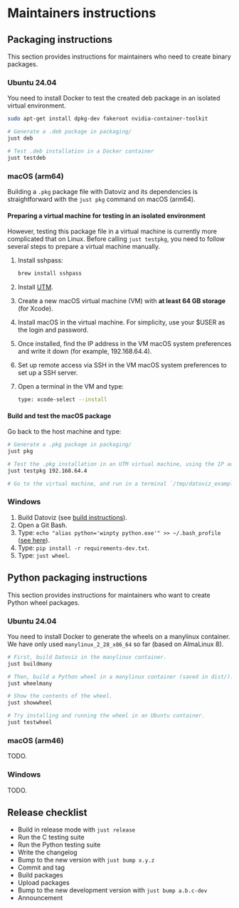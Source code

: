 # Maintainers instructions

## Packaging instructions

This section provides instructions for maintainers who need to create binary packages.

### Ubuntu 24.04

You need to install Docker to test the created deb package in an isolated virtual environment.

```bash
sudo apt-get install dpkg-dev fakeroot nvidia-container-toolkit

# Generate a .deb package in packaging/
just deb

# Test .deb installation in a Docker container
just testdeb
```

### macOS (arm64)

Building a `.pkg` package file with Datoviz and its dependencies is straightforward with the `just pkg` command on macOS (arm64).

#### Preparing a virtual machine for testing in an isolated environment

However, testing this package file in a virtual machine is currently more complicated that on Linux.
Before calling `just testpkg`, you need to follow several steps to prepare a virtual machine manually.

1.  Install sshpass:

    ```bash
    brew install sshpass
    ```

2. Install [UTM](https://mac.getutm.app/).
3. Create a new macOS virtual machine (VM) with **at least 64 GB storage** (for Xcode).
4. Install macOS in the virtual machine. For simplicity, use your $USER as the login and password.
5. Once installed, find the IP address in the VM macOS system preferences and write it down (for example, 192.168.64.4).
6. Set up remote access via SSH in the VM macOS system preferences to set up a SSH server.
7. Open a terminal in the VM and type:

    ```bash
    type: xcode-select --install
    ```

#### Build and test the macOS package

Go back to the host machine and type:

```bash
# Generate a .pkg package in packaging/
just pkg

# Test the .pkg installation in an UTM virtual machine, using the IP address you wrote down earlier.
just testpkg 192.168.64.4

# Go to the virtual machine, and run in a terminal `/tmp/datoviz_example/example_scatter`.
```


### Windows

1. Build Datoviz (see [build instructions](BUILD.md)).
2. Open a Git Bash.
3. Type: `echo "alias python='winpty python.exe'" >> ~/.bash_profile` ([see here](https://stackoverflow.com/a/36530750/1595060)).
4. Type: `pip install -r requirements-dev.txt`.
5. Type: `just wheel`.



<!-- PYTHON PACKAGING -->

## Python packaging instructions

This section provides instructions for maintainers who want to create Python wheel packages.

### Ubuntu 24.04

You need to install Docker to generate the wheels on a manylinux container. We have only used `manylinux_2_28_x86_64` so far (based on AlmaLinux 8).

```bash
# First, build Datoviz in the manylinux container.
just buildmany

# Then, build a Python wheel in a manylinux container (saved in dist/).
just wheelmany

# Show the contents of the wheel.
just showwheel

# Try installing and running the wheel in an Ubuntu container.
just testwheel
```

### macOS (arm46)

TODO.


### Windows

TODO.



## Release checklist

* Build in release mode with `just release`
* Run the C testing suite
* Run the Python testing suite
* Write the changelog
* Bump to the new version with `just bump x.y.z`
* Commit and tag
* Build packages
* Upload packages
* Bump to the new development version with `just bump a.b.c-dev`
* Announcement
